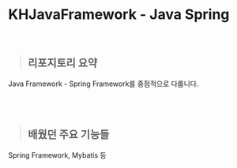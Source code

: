 # KHJavaFramework - Java Spring

<br>

> ## 리포지토리 요약

Java Framework - Spring Framework를 중점적으로 다룹니다.

<br>
<br>

> ## 배웠던 주요 기능들

Spring Framework, Mybatis 등
